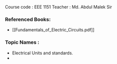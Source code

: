 
Course code : EEE 1151
Teacher : Md. Abdul Malek Sir 

### Referenced Books:

 - [[Fundamentals_of_Electric_Circuits.pdf]]


### **Topic Names :**

- Electrical Units and standards.
- 